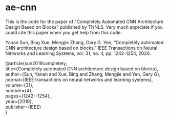 # ae-cnn
This is the code for the paper of "Completely Automated CNN Architecture Design Based on Blocks" published by TNNLS.
Very much apprciate if you could cite this paper when you get help from this code.

Yanan Sun, Bing Xue, Mengjie Zhang, Gary G. Yen, “Completely automated CNN architecture design based on blocks,” IEEE Transactions on Neural Networks and Learning Systems, vol. 31, no. 4, pp. 1242-1254, 2020. 


@article{sun2019completely,  
  title={Completely automated CNN architecture design based on blocks},  
  author={Sun, Yanan and Xue, Bing and Zhang, Mengjie and Yen, Gary G},  
  journal={IEEE transactions on neural networks and learning systems},  
  volume={31},  
  number={4},  
  pages={1242--1254},  
  year={2019},  
  publisher={IEEE}  
}

